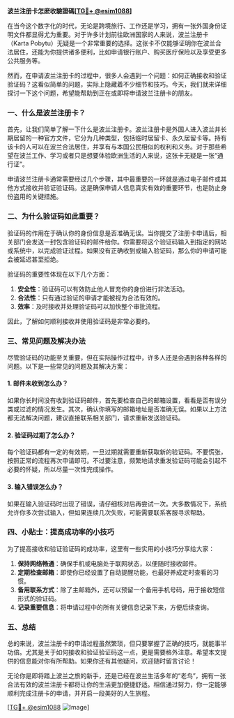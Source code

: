 **波兰注册卡怎麽收驗證碼[[TG💪+ @esim1088](https://t.me/s/esim1088)]**

在当今这个数字化的时代，无论是跨境旅行、工作还是学习，拥有一张外国身份证明文件都显得尤为重要。对于许多计划前往欧洲国家的人来说，波兰注册卡（Karta Pobytu）无疑是一个非常重要的选择。这张卡不仅能够证明你在波兰合法居住，还能为你提供诸多便利，比如申请银行账户、购买医疗保险以及享受更多公共服务等。

然而，在申请波兰注册卡的过程中，很多人会遇到一个问题：如何正确接收和验证验证码？这看似简单的问题，实际上隐藏着不少细节和技巧。今天，我们就来详细探讨一下这个问题，希望能帮助到正在或即将申请波兰注册卡的朋友。

### 一、什么是波兰注册卡？

首先，让我们简单了解一下什么是波兰注册卡。波兰注册卡是外国人进入波兰并长期居留的一种官方文件，它分为几种类型，包括临时居留卡、永久居留卡等。持有该卡的人可以在波兰合法居住，并享有与本国公民相似的权利和义务。对于那些希望在波兰工作、学习或者只是想要体验欧洲生活的人来说，这张卡无疑是一张“通行证”。

申请波兰注册卡通常需要经过几个步骤，其中最重要的一环就是通过电子邮件或其他方式接收并验证验证码。这是确保申请人信息真实有效的重要环节，也是防止身份盗用的关键措施。

### 二、为什么验证码如此重要？

验证码的作用在于确认你的身份信息是否准确无误。当你提交了注册卡申请后，相关部门会发送一封包含验证码的邮件给你。你需要将这个验证码输入到指定的网站或系统中，以完成验证过程。如果没有正确收到或输入验证码，那么你的申请可能会被延迟甚至拒绝。

验证码的重要性体现在以下几个方面：

1. **安全性**：验证码可以有效防止他人冒充你的身份进行非法活动。
2. **合法性**：只有通过验证的申请才能被视为合法有效的。
3. **效率**：及时接收并处理验证码可以加快整个审批流程。

因此，了解如何顺利接收并使用验证码是非常必要的。

### 三、常见问题及解决办法

尽管验证码的功能至关重要，但在实际操作过程中，许多人还是会遇到各种各样的问题。以下是一些常见的问题及其解决方案：

#### 1. 邮件未收到怎么办？

如果你长时间没有收到验证码邮件，首先要检查自己的邮箱设置，看看是否有误分类或过滤的情况发生。其次，确认你填写的邮箱地址是否准确无误。如果以上方法都无法解决问题，建议直接联系相关部门，请求重新发送验证码。

#### 2. 验证码过期了怎么办？

每个验证码都有一定的有效期，一旦过期就需要重新获取新的验证码。不要慌张，按照正常的流程再次申请即可。不过要注意，频繁地请求重发验证码可能会引起不必要的怀疑，所以尽量一次性完成操作。

#### 3. 输入错误怎么办？

如果在输入验证码时出现了错误，请仔细核对后再尝试一次。大多数情况下，系统允许你多次尝试输入，但如果连续几次失败，可能需要联系客服寻求帮助。

### 四、小贴士：提高成功率的小技巧

为了提高接收和验证验证码的成功率，这里有一些实用的小技巧分享给大家：

1. **保持网络畅通**：确保手机或电脑处于联网状态，以便随时接收邮件。
2. **定期检查邮箱**：即使你已经设置了自动提醒功能，也最好养成定时查看的习惯。
3. **备用联系方式**：除了主邮箱外，还可以预留一个备用手机号码，用于接收短信形式的验证码。
4. **记录重要信息**：将申请过程中的所有关键信息记录下来，方便后续查询。

### 五、总结

总的来说，波兰注册卡的申请过程虽然繁琐，但只要掌握了正确的技巧，就能事半功倍。尤其是关于如何接收和验证验证码这一点，更是需要格外注意。希望本文提供的信息能对你有所帮助。如果你还有其他疑问，欢迎随时留言讨论！

无论你是即将踏上波兰之旅的新手，还是已经在波兰生活多年的“老鸟”，拥有一张合法有效的波兰注册卡都将让你的生活更加便捷舒适。相信通过努力，你一定能够顺利完成注册卡的申请，并开启一段美好的人生旅程。

[[TG💪+ @esim1088](https://t.me/s/esim1088) ![Image](https://i.postimg.cc/4NQfJmqS/Snipaste-2025-05-13-00-14-12.png)]